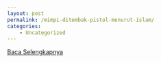 ```yaml
---
layout: post
permalink: /mimpi-ditembak-pistol-menurut-islam/
categories:
    - Uncategorized
---
```


[Baca Selengkapnya](/10)
